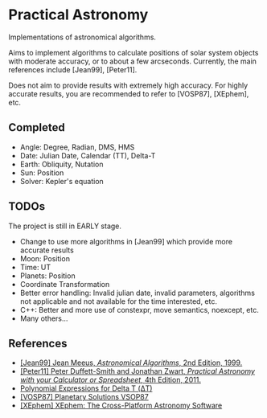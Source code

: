 # Practical Astronomy

Implementations of astronomical algorithms.

Aims to implement algorithms to calculate positions of solar system objects with moderate accuracy, or to about a few arcseconds.
Currently, the main references include \[Jean99\], \[Peter11\].

Does not aim to provide results with extremely high accuracy. For highly accurate results, you are recommended to refer to \[VOSP87\], \[XEphem\], etc.

## Completed

- Angle: Degree, Radian, DMS, HMS
- Date: Julian Date, Calendar (TT), Delta-T
- Earth: Obliquity, Nutation
- Sun: Position
- Solver: Kepler's equation

## TODOs

The project is still in EARLY stage.

- Change to use more algorithms in \[Jean99\] which provide more accurate results
- Moon: Position
- Time: UT
- Planets: Position
- Coordinate Transformation
- Better error handling: Invalid julian date, invalid parameters, algorithms not applicable and not available for the time interested, etc.
- C++: Better and more use of constexpr, move semantics, noexcept, etc.
- Many others...

## References

- [\[Jean99\] Jean Meeus, *Astronomical Algorithms*, 2nd Edition, 1999.](https://www.willbell.com/MATH/MC1.HTM)
- [\[Peter11\] Peter Duffett-Smith and Jonathan Zwart, *Practical Astronomy with your Calculator or Spreadsheet*, 4th Edition, 2011.](https://en.wikipedia.org/wiki/Practical_Astronomy_with_your_Calculator)
- [Polynomial Expressions for Delta T (ΔT)](https://eclipse.gsfc.nasa.gov/SEhelp/deltatpoly2004.html)
- [\[VOSP87\] Planetary Solutions VSOP87](http://cdsarc.u-strasbg.fr/viz-bin/Cat?cat=VI/81)
- [\[XEphem\] XEphem: The Cross-Platform Astronomy Software](http://www.clearskyinstitute.com/xephem/)
